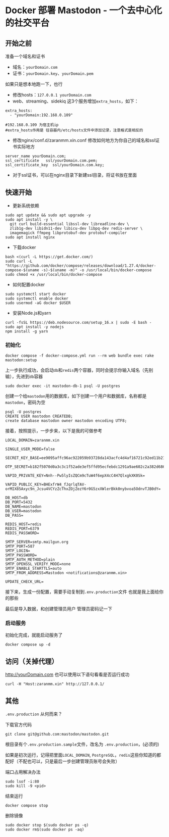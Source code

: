 


# Docker 部署 Mastodon - 一个去中心化的社交平台

## 开始之前

准备一个域名和证书

- 域名：`yourDomain.com`
- 证书：`yourDomain.key`、`yourDomain.pem`

如果只是想本地跑一下，也行

- 修改hosts：`127.0.0.1 yourDomain.com`
- web、streaming、sidekiq 这3个服务增加`extra_hosts`，如下：

```
extra_hosts: 
  - "yourDomain:192.168.0.109"

#192.168.0.109 为宿主机ip
#extra_hosts作用是 往容器内/etc/hosts文件中添加记录，注意格式是相反的
```
- 修改nginx/conf.d/zaranmm.xin.conf
   修改如何地方为你自己的域名和ssl证书实际地方
```
server_name yourDomain.com;
ssl_certificate   ssl/yourDomain.com.pem;
ssl_certificate_key  ssl/yourDomain.com.key;
```
- 对于ssl证书，可以在nginx目录下新建ssl目录，将证书放在里面
## 快速开始

- 更新系统依赖
```
sudo apt update && sudo apt upgrade -y
sudo apt install -y \
  git curl build-essential libssl-dev libreadline-dev \
  zlib1g-dev libidn11-dev libicu-dev libpq-dev redis-server \
  imagemagick ffmpeg libprotobuf-dev protobuf-compiler
sudo apt install nginx
```

- 下载docker
```
bash <(curl -L https://get.docker.com/)
sudo curl -L "https://github.com/docker/compose/releases/download/1.27.4/docker-compose-$(uname -s)-$(uname -m)" -o /usr/local/bin/docker-compose
sudo chmod +x /usr/local/bin/docker-compose
```

- 如何配置docker
```
sudo systemctl start docker
sudo systemctl enable docker
sudo usermod -aG docker $USER 
```

- 安装Node.js和yarn
```
curl -fsSL https://deb.nodesource.com/setup_16.x | sudo -E bash -
sudo apt install -y nodejs
npm install -g yarn
```

### 初始化
```
docker compose -f docker-compose.yml run --rm web bundle exec rake mastodon:setup
```

上一步执行成功，会启动`db`和`redis`两个容器，同时会提示你输入域名（先别输），先进到`db`容器
```
sudo docker exec -it mastodon-db-1 psql -U postgres
```
创建一个给`mastodon`用的数据库，如下创建一个用户和数据库，名称都是`mastodon`，密码为空
```
psql -U postgres
CREATE USER mastodon CREATEDB;
create database mastodon owner mastodon encoding UTF8;
```

接着，按照提示，一步步来，以下是我的可做参考

```
LOCAL_DOMAIN=zaranmm.xin
```
```
SINGLE_USER_MODE=false
```
```
SECRET_KEY_BASE=ee9095affc96ac922059b93728da143acfc4d4af16721c92ed11b2166583e31454f3e19b5ae8f66f3183127f0ed8ee07aaa08006d5e00c5515fe86d8aa8e032
```
```
OTP_SECRET=b182f5070d0a3c3c1f52ade3ef5ffd95ecfebdc1291a9ae602c2a382d686bde1eea3cdea2a9710e96e1dea3875f6307adc20ad4c735459ce4ca2a0cc3ea27bb3
```
```
VAPID_PRIVATE_KEY=Nnh--Pw5lyIsZQCm9cTuW4f6epX4cC4H7QlxgkXK0Sk=
```
```
VAPID_PUBLIC_KEY=BHExfrW4_fJqrlqTAV-orMIX85Axyc9n_Jcsu4VCYzZcThxZOjZezY6r0G5zxXWlerBkk0nybvoa5OdnvTJB0dY=
```
```
DB_HOST=db
DB_PORT=5432
DB_NAME=mastodon
DB_USER=mastodon
DB_PASS=
```
```
REDIS_HOST=redis
REDIS_PORT=6379
REDIS_PASSWORD=
```
```
SMTP_SERVER=smtp.mailgun.org
SMTP_PORT=587
SMTP_LOGIN=
SMTP_PASSWORD=
SMTP_AUTH_METHOD=plain
SMTP_OPENSSL_VERIFY_MODE=none
SMTP_ENABLE_STARTTLS=auto
SMTP_FROM_ADDRESS=Mastodon <notifications@zaranmm.xin>
```
```
UPDATE_CHECK_URL=
```
接下来，生成一份配置，需要手动复制到`.env.production`文件
也就是我上面给你的那些

最后是导入数据，和创建管理员用户
管理员密码记一下


### 启动服务
初始化完成，就能启动服务了
```
docker compose up -d
```

## 访问（关掉代理）
http://yourDomain.com
也可以使用以下语句看看是否运行成功
```
curl -H "Host:zaranmm.xin" http://127.0.0.1/
```


## 其他
`.env.production` 从何而来？

下载官方代码
```
git clone git@github.com:mastodon/mastodon.git
```
根目录有个`.env.production.sample`文件，改名为 `.env.production`，(必须的)

如果是初次运行，记得把里面`LOCAL_DOMAIN`, `PostgreSQL`，`redis`这些你知道的都配好（不配也可以，只是最后一步创建管理员账号会失败）

端口占用解决办法
```
sudo lsof -i:80
sudo kill -9 <pid>
```

结束运行
```
docker compose stop
```

删除镜像
```
sudo docker stop $(sudo docker ps -q)
sudo docker rm$(sudo docker ps -aq)
```
